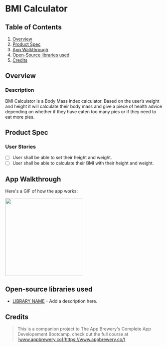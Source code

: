 # BMI Calculator

## Table of Contents
1. [Overview](#Overview)
2. [Product Spec](#Product-Spec)
3. [App Walkthrough](#App-Walkthrough)
4. [Open-Source libraries used](#Open-Source-libraries-used)
5. [Credits](#Credits)

## Overview
### Description

BMI Calculator is a Body Mass Index calculator. Based on the user’s weight and height it will calculate their body mass and give a piece of health advice depending on whether if they have eaten too many pies or if they need to eat more pies.

## Product Spec
### User Stories

- [ ] User shall be able to set their height and weight.
- [ ] User shall be able to calculate their BMI with their height and weight.

## App Walkthrough

Here's a GIF of how the app works:

<img src="ADD_GIF_LINK" width=250><br>

## Open-source libraries used

- [LIBRARY NAME](ADD_SOURCE_LINK_HERE) - Add a description here.

## Credits

>This is a companion project to The App Brewery's Complete App Developement Bootcamp, check out the full course at [www.appbrewery.co](https://www.appbrewery.co/)
